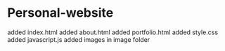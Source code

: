 # Personal-website
added index.html
added about.html
added portfolio.html
added style.css
added javascript.js
added images in image folder
